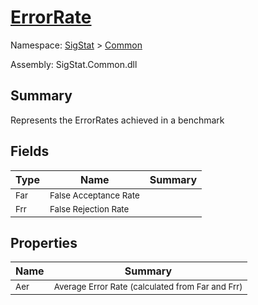 # [ErrorRate](./ErrorRate.md)

Namespace: [SigStat]() > [Common](./README.md)

Assembly: SigStat.Common.dll

## Summary
Represents the ErrorRates achieved in a benchmark

## Fields

| Type | Name | Summary | 
| --- | --- | --- | 
| <sub>Far</sub> | <sub>False Acceptance Rate</sub> |  | <br>
| <sub>Frr</sub> | <sub>False Rejection Rate</sub> |  | <br>


## Properties

| Name | Summary | 
| --- | --- | 
| <sub>Aer</sub> | <sub>Average Error Rate (calculated from Far and Frr)</sub> | <br>


